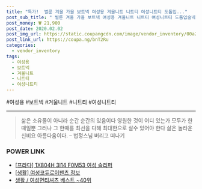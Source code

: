 ```yaml
--- 
title: "특가!  벌룬 겨울 가을 보트넥 여성용 겨울니트 니트티 여성니트티 도톰입..." 
post_sub_title: " 벌룬 겨울 가을 보트넥 여성용 겨울니트 니트티 여성니트티 도톰입술넥니트 루즈핏 소매 제니트" 
post_money: ₩ 21,900 
post_date: 2020.02.02 
post_img_url: https://static.coupangcdn.com/image/vendor_inventory/00a2/8c54c45daefce5426d2a7b50ce97dfd20b82159a6850287c2d815f881443.jpg 
post_link_url: https://coupa.ng/bnT2Ru 
categories: 
  - vendor_inventory 
tags: 
  - 여성용 
  - 보트넥 
  - 겨울니트 
  - 니트티 
  - 여성니트티 
--- 
```

  #여성용 #보트넥 #겨울니트 #니트티 #여성니트티 
<hr> 

> 삶은 소유물이 아니라 순간 순간의 있음이다 영원한 것이 어디 있는가 모두가 한때일뿐 그러나 그 한때를 최선을 다해 최대한으로 살수 있어야 한다 삶은 놀라운 신비요 아름다움이다. – 법정스님 버리고 떠나기 


### POWER LINK

* <a href="https://blog.naver.com/sakai111/221783441731" target="_blank">[프라다] 1X804H 3I14 F0M53 여성 슬리퍼</a>
* <a href="https://blog.naver.com/santokki14/221770695937" target="_blank"> [생활] 여성코듀로이팬츠 정보 </a>
* <a href="https://blog.naver.com/santokki14/221782424456" target="_blank">생활 / 여성면티셔츠 베스트 ~40위</a>
